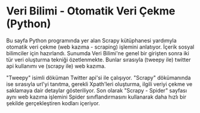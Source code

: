 # Veri Bilimi - Otomatik Veri Çekme (Python)

Bu sayfa Python programında yer alan Scrapy kütüphanesi yardımyla otomatik veri çekme (web kazıma - scraping) işlemini anlatıyor. İçerik sosyal bilimciler için hazırlandı. Sunumda Veri Bilimi'ne  genel bir girişten sonra iki tür veri oluşturma tekniği özetlenmekte. Bunlar sırasıyla (tweepy ile) twitter api kullanımı ve (scrapy ile) web kazıma.

"Tweepy" isimli döküman Twitter api'si ile çalışıyor. "Scrapy" dökümanında ise sırasıyla url'yi tanıtma, gerekli Xpath'leri oluşturma, ilgili veriyi çekme ve saklamaya dair detaylar gösteriliyor. Son olarak "Scrapy - Spider" sayfası aynı web kazıma işlemini Spider sınıflandırmasını kullanarak daha hızlı bir şekilde gerçekleştiren kodları içeriyor.
